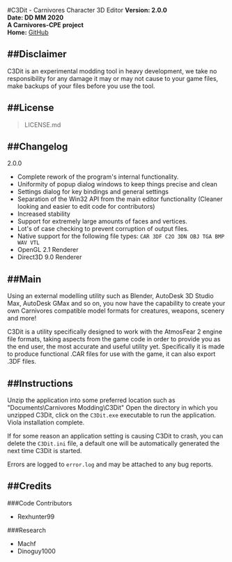 #C3Dit - Carnivores Character 3D Editor
**Version: 2.0.0**  
**Date: DD MM 2020**  
**A Carnivores-CPE project**  
**Home:** [GitHub](https://github.com/carnivores-cpe/c3dit)


##Disclaimer
----
C3Dit is an experimental modding tool in heavy development, we take no responsibility for any damage it may or may not cause to your game files, make backups of your files before you use the tool.


##License
----
> LICENSE.md


##Changelog
----
2.0.0

* Complete rework of the program's internal functionality.
* Uniformity of popup dialog windows to keep things precise and clean
* Settings dialog for key bindings and general settings
* Separation of the Win32 API from the main editor functionality (Cleaner looking and easier to edit code for contributors)
* Increased stability
* Support for extremely large amounts of faces and vertices.
* Lot's of case checking to prevent corruption of output files.
* Native support for the following file types: `CAR 3DF C2O 3DN OBJ TGA BMP WAV VTL`
* OpenGL 2.1 Renderer
* Direct3D 9.0 Renderer


##Main
----
Using an external modelling utility such as Blender, AutoDesk 3D Studio Max, AutoDesk GMax and so on, you now have the capability to create your own Carnivores compatible model formats for creatures, weapons, scenery and more!

C3Dit is a utility specifically designed to work with the AtmosFear 2 engine file formats, taking aspects from the game code in order to provide you as the end user, the most accurate and useful utility yet.
Specifically it is made to produce functional .CAR files for use with the game, it can also export .3DF files.


##Instructions
----
Unzip the application into some preferred location such as "Documents\Carnivores Modding\C3Dit\"
Open the directory in which you unzipped C3Dit, click on the `C3Dit.exe` executable to run the application.
Viola installation complete.

If for some reason an application setting is causing C3Dit to crash, you can delete the `C3Dit.ini` file, a default one will be automatically generated the next time C3Dit is started.

Errors are logged to `error.log` and may be attached to any bug reports.


##Credits
----
###Code Contributors
* Rexhunter99

###Research
* Machf
* Dinoguy1000